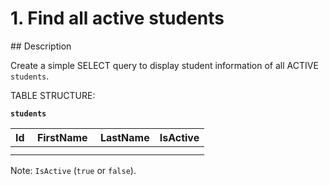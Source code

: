 # 1. Find all active students

## Description

Create a simple SELECT query to display student information of all ACTIVE `students`.

TABLE STRUCTURE:

**`students`**

| Id | FirstName | LastName | IsActive |
|----|-----------|----------|----------|
|    |           |          |          |
|    |           |          |          |

Note: `IsActive` (`true` or `false`).
